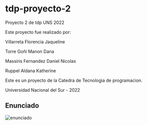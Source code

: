 # tdp-proyecto-2
Proyecto 2 de tdp UNS 2022

  Este proyecto fue realizado por:

  Villarreta Florencia Jaqueline

  Torre Goñi Manon Dana

  Massiris Fernandez Daniel Nicolas

  Ruppel Aldana Katherine

Este es un proyecto de la Catedra de Tecnologia de programacion.

Universidad Nacional del Sur - 2022

## Enunciado
![enunciado](https://user-images.githubusercontent.com/90329965/191652446-696d7c07-b0a8-481b-86c9-4580dca89a08.png)
